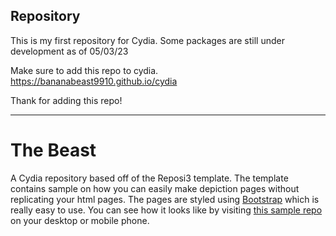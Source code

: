 ## Repository

This is my first repository for Cydia. Some packages are still under development as of 05/03/23

Make sure to add this repo to cydia. https://bananabeast9910.github.io/cydia

Thank for adding this repo!

---

# The Beast

A Cydia repository based off of the Reposi3 template. The template contains sample on how you can easily make depiction pages without replicating your html pages. The pages are styled using [Bootstrap](http://getbootstrap.com/) which is really easy to use. You can see how it looks like by visiting [this sample repo](https://supermamon.github.io/Reposi3/) on your desktop or mobile phone.
